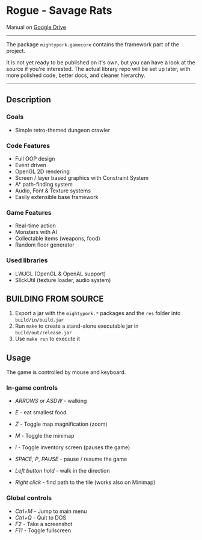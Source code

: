 # Rogue - Savage Rats

Manual on [Google Drive](http://goo.gl/AU0IdI)

---

The package `mightypork.gamecore` contains the framework part of the project.

It is not yet ready to be published on it's own, but you can have a look at the 
source if you're interested. The actual library repo will be set up later, with 
more polished code, better docs, and cleaner hierarchy.

---

## Description

### Goals

- Simple retro-themed dungeon crawler


### Code Features

- Full OOP design
- Event driven
- OpenGL 2D rendering
- Screen / layer based graphics with Constraint System
- A* path-finding system
- Audio, Font & Texture systems
- Easily extensible base framework


### Game Features

- Real-time action
- Monsters with AI
- Collectable items (weapons, food)
- Random floor generator


### Used libraries

- LWJGL (OpenGL & OpenAL support)
- SlickUtil (texture loader, audio system)



## BUILDING FROM SOURCE

1. Export a jar with the `mightypork.*` packages and the `res` folder into 
`build/in/build.jar`
2. Run `make` to create a stand-alone executable jar in `build/out/release.jar`
3. Use `make run` to execute it



## Usage

The game is controlled by mouse and keyboard.

### In-game controls

- *ARROWS* or *ASDW* - walking
- *E* - eat smallest food
- *Z* - Toggle map magnification (zoom)
- *M* - Toggle the minimap
- *I* - Toggle inventory screen (pauses the game)
- *SPACE*, *P*, *PAUSE* - pause / resume the game

- *Left button hold* - walk in the direction
- *Right click* - find path to the tile (works also on Minimap)


### Global controls

- *Ctrl+M* - Jump to main menu
- *Ctrl+Q* - Quit to DOS
- *F2* - Take a screenshot
- *F11* - Toggle fullscreen



